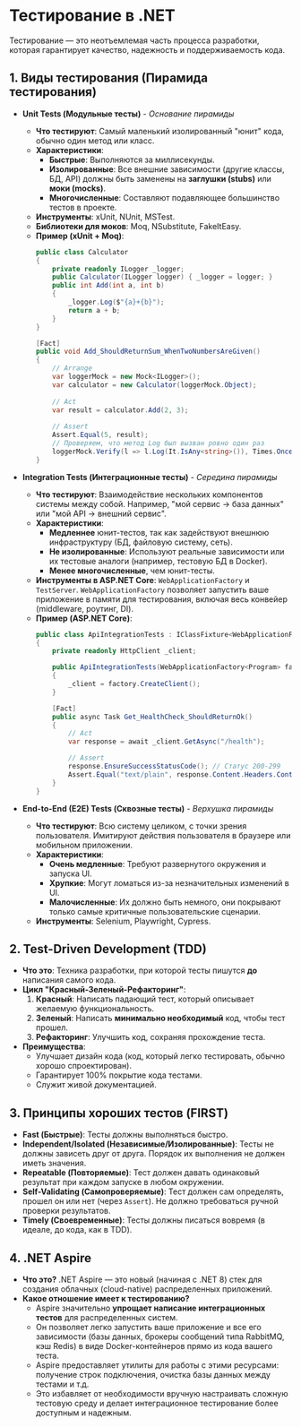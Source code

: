 # Тестирование в .NET

Тестирование — это неотъемлемая часть процесса разработки, которая гарантирует качество, надежность и поддерживаемость кода.

## 1. Виды тестирования (Пирамида тестирования)

- **Unit Tests (Модульные тесты)** - *Основание пирамиды*
  - **Что тестируют**: Самый маленький изолированный "юнит" кода, обычно один метод или класс.
  - **Характеристики**:
    - **Быстрые**: Выполняются за миллисекунды.
    - **Изолированные**: Все внешние зависимости (другие классы, БД, API) должны быть заменены на **заглушки (stubs)** или **моки (mocks)**.
    - **Многочисленные**: Составляют подавляющее большинство тестов в проекте.
  - **Инструменты**: xUnit, NUnit, MSTest.
  - **Библиотеки для моков**: Moq, NSubstitute, FakeItEasy.
  - **Пример (xUnit + Moq)**:
    ```csharp
    public class Calculator
    {
        private readonly ILogger _logger;
        public Calculator(ILogger logger) { _logger = logger; }
        public int Add(int a, int b) 
        {
            _logger.Log($"{a}+{b}");
            return a + b;
        }
    }
    
    [Fact]
    public void Add_ShouldReturnSum_WhenTwoNumbersAreGiven()
    {
        // Arrange
        var loggerMock = new Mock<ILogger>();
        var calculator = new Calculator(loggerMock.Object);
        
        // Act
        var result = calculator.Add(2, 3);
        
        // Assert
        Assert.Equal(5, result);
        // Проверяем, что метод Log был вызван ровно один раз
        loggerMock.Verify(l => l.Log(It.IsAny<string>()), Times.Once);
    }
    ```

- **Integration Tests (Интеграционные тесты)** - *Середина пирамиды*
  - **Что тестируют**: Взаимодействие нескольких компонентов системы между собой. Например, "мой сервис -> база данных" или "мой API -> внешний сервис".
  - **Характеристики**:
    - **Медленнее** юнит-тестов, так как задействуют внешнюю инфраструктуру (БД, файловую систему, сеть).
    - **Не изолированные**: Используют реальные зависимости или их тестовые аналоги (например, тестовую БД в Docker).
    - **Менее многочисленные**, чем юнит-тесты.
  - **Инструменты в ASP.NET Core**: `WebApplicationFactory` и `TestServer`. `WebApplicationFactory` позволяет запустить ваше приложение в памяти для тестирования, включая весь конвейер (middleware, роутинг, DI).
  - **Пример (ASP.NET Core)**:
    ```csharp
    public class ApiIntegrationTests : IClassFixture<WebApplicationFactory<Program>>
    {
        private readonly HttpClient _client;

        public ApiIntegrationTests(WebApplicationFactory<Program> factory)
        {
            _client = factory.CreateClient();
        }

        [Fact]
        public async Task Get_HealthCheck_ShouldReturnOk()
        {
            // Act
            var response = await _client.GetAsync("/health");

            // Assert
            response.EnsureSuccessStatusCode(); // Статус 200-299
            Assert.Equal("text/plain", response.Content.Headers.ContentType.ToString());
        }
    }
    ```

- **End-to-End (E2E) Tests (Сквозные тесты)** - *Верхушка пирамиды*
  - **Что тестируют**: Всю систему целиком, с точки зрения пользователя. Имитируют действия пользователя в браузере или мобильном приложении.
  - **Характеристики**:
    - **Очень медленные**: Требуют развернутого окружения и запуска UI.
    - **Хрупкие**: Могут ломаться из-за незначительных изменений в UI.
    - **Малочисленные**: Их должно быть немного, они покрывают только самые критичные пользовательские сценарии.
  - **Инструменты**: Selenium, Playwright, Cypress.

## 2. Test-Driven Development (TDD)
- **Что это**: Техника разработки, при которой тесты пишутся **до** написания самого кода.
- **Цикл "Красный-Зеленый-Рефакторинг"**:
  1. **Красный**: Написать падающий тест, который описывает желаемую функциональность.
  2. **Зеленый**: Написать **минимально необходимый** код, чтобы тест прошел.
  3. **Рефакторинг**: Улучшить код, сохраняя прохождение теста.
- **Преимущества**:
  - Улучшает дизайн кода (код, который легко тестировать, обычно хорошо спроектирован).
  - Гарантирует 100% покрытие кода тестами.
  - Служит живой документацией.

## 3. Принципы хороших тестов (FIRST)
- **Fast (Быстрые)**: Тесты должны выполняться быстро.
- **Independent/Isolated (Независимые/Изолированные)**: Тесты не должны зависеть друг от друга. Порядок их выполнения не должен иметь значения.
- **Repeatable (Повторяемые)**: Тест должен давать одинаковый результат при каждом запуске в любом окружении.
- **Self-Validating (Самопроверяемые)**: Тест должен сам определять, прошел он или нет (через `Assert`). Не должно требоваться ручной проверки результатов.
- **Timely (Своевременные)**: Тесты должны писаться вовремя (в идеале, до кода, как в TDD).

## 4. .NET Aspire

- **Что это?** .NET Aspire — это новый (начиная с .NET 8) стек для создания облачных (cloud-native) распределенных приложений.
- **Какое отношение имеет к тестированию?**
  - Aspire значительно **упрощает написание интеграционных тестов** для распределенных систем.
  - Он позволяет легко запустить ваше приложение и все его зависимости (базы данных, брокеры сообщений типа RabbitMQ, кэш Redis) в виде Docker-контейнеров прямо из кода вашего теста.
  - Aspire предоставляет утилиты для работы с этими ресурсами: получение строк подключения, очистка базы данных между тестами и т.д.
  - Это избавляет от необходимости вручную настраивать сложную тестовую среду и делает интеграционное тестирование более доступным и надежным. 
